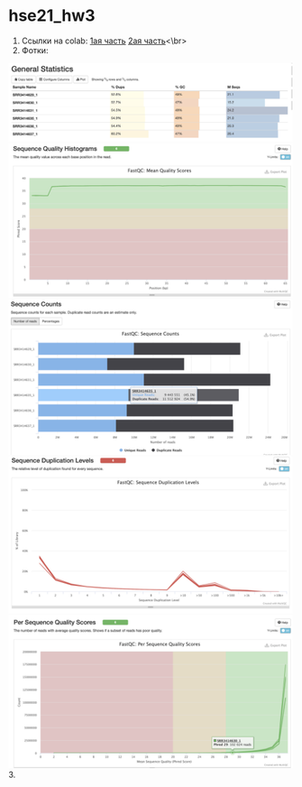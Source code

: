 # hse21_hw3
1. Ссылки на colab:
  [1ая часть](https://colab.research.google.com/drive/1ZpJ5pmOwfahympql-RUCQv_kfJcQRm6v?usp=sharing)
  [2ая часть](https://colab.research.google.com/drive/1XtAQeDm7U-wPJ03S-DKNwyVW68mClcyZ?usp=sharing)<\br>
2. Фотки:
  <img src="https://github.com/ulvivl/hse21_hw3/blob/main/img/General_Statistics.png" style="zoom:50%;" />
  <img src="https://github.com/ulvivl/hse21_hw3/blob/main/img/Seq_quality_histogram.png" style="zoom:50%;" />
  <img src="https://github.com/ulvivl/hse21_hw3/blob/main/img/Sequence_counts.png" style="zoom:50%;" />
  <img src="https://github.com/ulvivl/hse21_hw3/blob/main/img/Sequence_duplication.png" style="zoom:50%;" />
  <img src="https://github.com/ulvivl/hse21_hw3/blob/main/img/per_seq_quality.png" style="zoom:50%;" />
3. 
